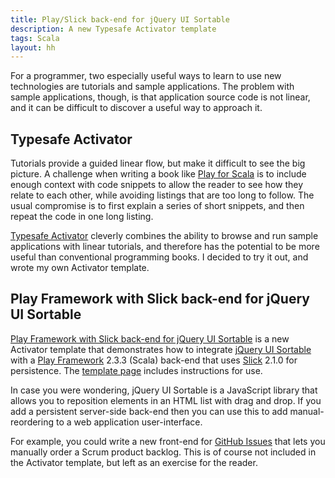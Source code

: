 ```yaml
---
title: Play/Slick back-end for jQuery UI Sortable
description: A new Typesafe Activator template
tags: Scala
layout: hh
---
```


For a programmer, two especially useful ways to learn to use new technologies are tutorials and sample applications. The problem with sample applications, though, is that application source code is not linear, and it can be difficult to discover a useful way to approach it.

## Typesafe Activator

Tutorials provide a guided linear flow, but make it difficult to see the big picture. A challenge when writing a book like [Play for Scala](http://bit.ly/playscala2p) is to include enough context with code snippets to allow the reader to see how they relate to each other, while avoiding listings that are too long to follow. The usual compromise is to first explain a series of short snippets, and then repeat the code in one long listing.

[Typesafe Activator](https://typesafe.com/activator) cleverly combines the ability to browse and run sample applications with linear tutorials, and therefore has the potential to be more useful than conventional programming books. I decided to try it out, and wrote my own Activator template.

## Play Framework with Slick back-end for jQuery UI Sortable

[Play Framework with Slick back-end for jQuery UI Sortable](https://typesafe.com/activator/template/slick-sortable) is a new Activator template that demonstrates how to integrate [jQuery UI Sortable](http://jqueryui.com/sortable/) with a [Play Framework](http://playframework.com/) 2.3.3 (Scala) back-end that uses [Slick](http://slick.typesafe.com/) 2.1.0 for persistence. The [template page](https://typesafe.com/activator/template/slick-sortable) includes instructions for use.

In case you were wondering, jQuery UI Sortable is a JavaScript library that allows you to reposition elements in an HTML list with drag and drop. If you add a persistent server-side back-end then you can use this to add manual-reordering to a web application user-interface.

For example, you could write a new front-end for [GitHub Issues](https://github.com/features#issues) that lets you manually order a Scrum product backlog. This is of course not included in the Activator template, but left as an exercise for the reader.
